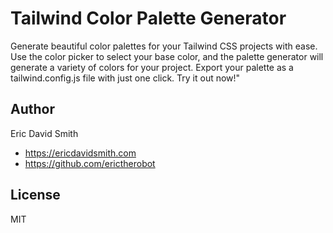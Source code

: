 # Tailwind Color Palette Generator

Generate beautiful color palettes for your Tailwind CSS projects with ease. Use the color picker to select your base color, and the palette generator will generate a variety of colors for your project. Export your palette as a tailwind.config.js file with just one click. Try it out now!"

## Author

Eric David Smith

- https://ericdavidsmith.com
- https://github.com/erictherobot

## License

MIT
